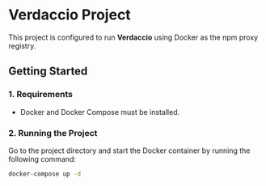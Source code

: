 # Verdaccio Project

This project is configured to run **Verdaccio** using Docker as the npm proxy registry.

## Getting Started

### 1. Requirements
- Docker and Docker Compose must be installed.

### 2. Running the Project

Go to the project directory and start the Docker container by running the following command:

```bash
docker-compose up -d
```
